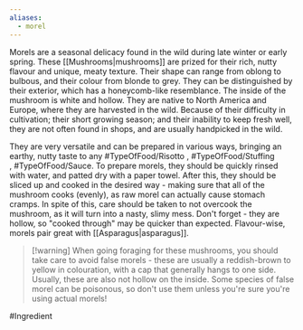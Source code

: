 ```yaml
---
aliases:
  - morel
---
```


Morels are a seasonal delicacy found in the wild during late winter or early spring. These [[Mushrooms|mushrooms]] are prized for their rich, nutty flavour and unique, meaty texture. Their shape can range from oblong to bulbous, and their colour from blonde to grey. They can be distinguished by their exterior, which has a honeycomb-like resemblance. The inside of the mushroom is white and hollow. They are native to North America and Europe, where they are harvested in the wild. 
Because of their difficulty in cultivation; their short growing season; and their inability to keep fresh well, they are not often found in shops, and are usually handpicked in the wild.

They are very versatile and can be prepared in various ways, bringing an earthy, nutty taste to any #TypeOfFood/Risotto , #TypeOfFood/Stuffing , #TypeOfFood/Sauce.
To prepare morels, they should be quickly rinsed with water, and patted dry with a paper towel. After this, they should be sliced up and cooked in the desired way - making sure that all of the mushroom cooks (evenly), as raw morel can actually cause stomach cramps. In spite of this, care should be taken to not overcook the mushroom, as it will turn into a nasty, slimy mess. Don't forget - they are hollow, so "cooked through" may be quicker than expected.
Flavour-wise, morels pair great with [[Asparagus|asparagus]]. 

> [!warning] When going foraging for these mushrooms, you should take care to avoid false morels - these are usually a reddish-brown to yellow in colouration, with a cap that generally hangs to one side. Usually, these are also not hollow on the inside. Some species of false morel can be poisonous, so don't use them unless you're sure you're using actual morels!

#Ingredient 